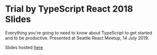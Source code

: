 # Trial by TypeScript React 2018 Slides

Everything you're going to need to know about TypeScript to get started and to be productive. Presented at Seattle React Meetup, 14 July 2019.

Slides hosted [here](https://seattlejs-server-side-react.now.sh/)
